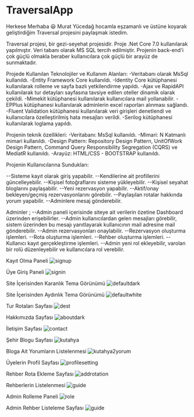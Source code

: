 # TraversalApp
Herkese Merhaba 😃
Murat Yücedağ hocamla eşzamanlı ve üstüne koyarak geliştirdiğim Traversal projesini paylaşmak istedim.

Traversal projesi, bir gezi-seyehat projesidir. Proje .Net Core 7.0 kullanılarak yapılmıştır. Veri tabanı olarak MS SQL tercih edilmiştir. Projenin back-end'i çok güçlü olmakla beraber kullanıcılara çok güçlü bir arayüz de sunmaktadır.

Projede Kullanılan Teknolojiler ve Kullanım Alanları:
-Veritabanı olarak MsSql kullanıldı.
-Entity Framework Core kullanıldı.
-Identity Core kütüphanesi kullanılarak rolleme ve sayfa bazlı yetkilendirme yapıldı.
-Ajax ve RapidAPI kullanılarak tur detayları sayfasına tavsiye edilen oteller dinamik olarak çekildi.
-Mimekit kütüphanesi kullanılarak kullanıcılara mail yollanabilir.
-EPPlus kütüphanesi kullanılarak adminlerin excel raporları alınması sağlandı.
-Fluent Validation kütüphanesi kullanılarak veri girişleri denetlendi ve kullanıcılara özelleştirilmiş hata mesajları verildi.
-Serilog kütüphanesi kullanılarak loglama yapıldı.

Projenin teknik özellikleri:
-Veritabanı: MsSql kullanıldı.
-Mimari: N Katmanlı mimari kullanıldı.
-Design Pattern: Repository Design Pattern, UnitOfWork Design Pattern, Command Query Responsibility Segregation (CQRS) ve MediatR kullanıldı.
-Arayüz: HTML/CSS - BOOTSTRAP kullanıldı.

Projenin Kullanıcılarına Sundukları: 

--Sisteme kayıt olarak giriş yapabilir.
--Kendilerine ait profillerini güncelleyebilir.
--Kişisel fotoğraflarını sisteme yükleyebilir.
--Kişisel seyahat bloglarını paylaşabilir.
--Yeni rezervasyon yapabilir.
--Aktif/onay bekleyen/geçmiş rezervasyonlarını görebilir.
--Paylaşılan rotalar hakkında yorum yapabilir.
--Adminlere mesaj gönderebilir. 


Adminler ;
--Admin paneli içerisinde siteye ait verilerin özetine Dashboard üzerinden erişebilirler.
--Admin kullanıcılardan gelen mesajları görebilir, sistem üzerinden bu mesajı yanıtlayarak kullanıcının mail adresine mail gönderebilir.
--Admin rezervasyonları onaylabilir.
--Rezervasyon oluşturma işlemleri.
--Rota oluşturma işlemleri.
--Rehber oluşturma işlemleri.
--Kullanıcı kayıt gerçekleştirme işlemleri.
--Admin yeni rol ekleyebilir, varolan bir rolü düzenleyebilir ve kullanıcılara rol verebilir.


Kayıt Olma Paneli
![signup](https://github.com/honurbu/TraversalApp/assets/78691441/323a8c38-947a-4d2a-bda7-9e40d0fbb644)


Üye Giriş Paneli
![signin](https://github.com/honurbu/TraversalApp/assets/78691441/c5c60ef5-a42d-4921-82c8-977f86311a70)


Site İçerisinden Karanlık Tema Görünümü
![defaultdark](https://github.com/honurbu/TraversalApp/assets/78691441/65b29679-1793-40b6-b3af-fb1bcf33fa2c)


Site İçerisinden Aydınlık Tema Görünümü
![defaultwhite](https://github.com/honurbu/TraversalApp/assets/78691441/e789ff93-dff7-4ac1-8d12-86df1f4dbc2f)


Tur Rotaları Sayfası
![dest](https://github.com/honurbu/TraversalApp/assets/78691441/e25eb898-52fc-4d3e-94d2-03a0cbf97e12)


Hakkımızda Sayfası
![aboutdark](https://github.com/honurbu/TraversalApp/assets/78691441/b7578635-5c68-445b-9335-7124af8e7ddd)


İletişim Sayfası
![contact](https://github.com/honurbu/TraversalApp/assets/78691441/b565cfcf-d266-474c-a645-791214b6ed26)


Şehir Blogu Sayfası
![kutahya](https://github.com/honurbu/TraversalApp/assets/78691441/88fa8f04-cc94-4269-8972-333745460ba8)


 Bloga Ait Yorumların Listelenmesi
![kutahya2yorum](https://github.com/honurbu/TraversalApp/assets/78691441/2d3faccb-2ae9-48af-b71a-9376346bc4c1)


Üyelerin Profil Sayfası
![profilesetting](https://github.com/honurbu/TraversalApp/assets/78691441/dba127cb-f09e-4794-aa90-113b6fa98d7b)


Rehber Rota Ekleme Sayfası
![addrotation](https://github.com/honurbu/TraversalApp/assets/78691441/45c6b66a-39f9-4b15-a043-62dc1fbc9370)


Rehberlerin Listelenmesi
![guide](https://github.com/honurbu/TraversalApp/assets/78691441/4099c6cb-aea0-4064-8344-ad8cdf8f9ca6)


Admin Rolleme Paneli
![role](https://github.com/honurbu/TraversalApp/assets/78691441/44745008-93f6-468d-89ae-59428fb00721)


Admin Rehber Listeleme Sayfası
![guide](https://github.com/honurbu/TraversalApp/assets/78691441/1a429bdb-c577-421a-9e0c-06e66a8319a3)


